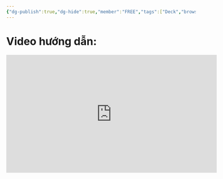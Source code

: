 ```yaml
---
{"dg-publish":true,"dg-hide":true,"member":"FREE","tags":["Deck","browse"],"title":"Change Deck - Chuyển thẻ sang Deck khác","permalink":"/ii-anki-co-ban/change-deck-chuyen-the-sang-deck-khac/","hide":true,"dgPassFrontmatter":true}
---
```



# Video hướng dẫn: 

<iframe width="560" height="315" src="https://www.youtube.com/embed/twOYSqXFIPM?si=9rlXPYb2dJP1lMSq" title="YouTube video player" frameborder="0" allow="accelerometer; autoplay; clipboard-write; encrypted-media; gyroscope; picture-in-picture; web-share" allowfullscreen></iframe>
